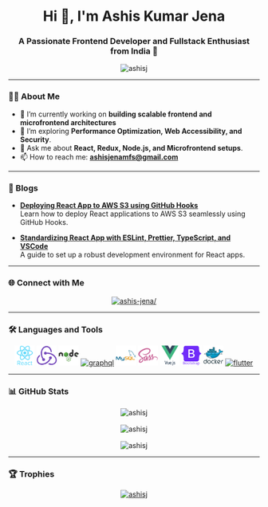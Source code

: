 <h1 align="center">Hi 👋, I'm Ashis Kumar Jena</h1>
<h3 align="center">A Passionate Frontend Developer and Fullstack Enthusiast from India 🚀</h3>

<p align="center">
  <img src="https://komarev.com/ghpvc/?username=ashisj&label=Profile%20views&color=0e75b6&style=flat" alt="ashisj" />
</p>

---

### 🧑‍💻 **About Me**
- 🔭 I’m currently working on **building scalable frontend and microfrontend architectures**
- 🌱 I’m exploring **Performance Optimization, Web Accessibility, and Security**.
- 💬 Ask me about **React, Redux, Node.js, and Microfrontend setups**.
- 📫 How to reach me: **ashisjenamfs@gmail.com**

---

### 📝 Blogs
- [**Deploying React App to AWS S3 using GitHub Hooks**](https://medium.com/@ashisjenamfs/deploying-react-app-to-aws-s3-using-github-hooks-d20e8aec9610)  
  Learn how to deploy React applications to AWS S3 seamlessly using GitHub Hooks.
  
- [**Standardizing React App with ESLint, Prettier, TypeScript, and VSCode**](https://medium.com/@ashisjenamfs/standardising-react-app-with-eslint-prettier-typescript-vscode-eeccf6be7754)  
  A guide to set up a robust development environment for React apps.

---


### 🌐 **Connect with Me**
<p align="center">
  <a href="https://linkedin.com/in/ashis-jena/" target="blank"><img align="center" src="https://img.icons8.com/color/48/000000/linkedin.png" alt="ashis-jena/" /></a>
</p>

---

### 🛠️ **Languages and Tools**
<p align="center">
  <a href="https://reactjs.org/" target="_blank" rel="noreferrer"><img src="https://raw.githubusercontent.com/devicons/devicon/master/icons/react/react-original-wordmark.svg" alt="react" width="40" height="40"/></a>
  <a href="https://redux.js.org" target="_blank" rel="noreferrer"><img src="https://raw.githubusercontent.com/devicons/devicon/master/icons/redux/redux-original.svg" alt="redux" width="40" height="40"/></a>
  <a href="https://nodejs.org" target="_blank" rel="noreferrer"><img src="https://raw.githubusercontent.com/devicons/devicon/master/icons/nodejs/nodejs-original-wordmark.svg" alt="nodejs" width="40" height="40"/></a>
  <a href="https://graphql.org" target="_blank" rel="noreferrer"><img src="https://www.vectorlogo.zone/logos/graphql/graphql-icon.svg" alt="graphql" width="40" height="40"/></a>
  <a href="https://www.mysql.com/" target="_blank" rel="noreferrer"><img src="https://raw.githubusercontent.com/devicons/devicon/master/icons/mysql/mysql-original-wordmark.svg" alt="mysql" width="40" height="40"/></a>
  <a href="https://sass-lang.com" target="_blank" rel="noreferrer"><img src="https://raw.githubusercontent.com/devicons/devicon/master/icons/sass/sass-original.svg" alt="sass" width="40" height="40"/></a>
  <a href="https://vuejs.org/" target="_blank" rel="noreferrer"><img src="https://raw.githubusercontent.com/devicons/devicon/master/icons/vuejs/vuejs-original-wordmark.svg" alt="vuejs" width="40" height="40"/></a>
  <a href="https://getbootstrap.com" target="_blank" rel="noreferrer"><img src="https://raw.githubusercontent.com/devicons/devicon/master/icons/bootstrap/bootstrap-plain-wordmark.svg" alt="bootstrap" width="40" height="40"/></a>
  <a href="https://www.docker.com/" target="_blank" rel="noreferrer"><img src="https://raw.githubusercontent.com/devicons/devicon/master/icons/docker/docker-original-wordmark.svg" alt="docker" width="40" height="40"/></a>
  <a href="https://flutter.dev" target="_blank" rel="noreferrer"><img src="https://www.vectorlogo.zone/logos/flutterio/flutterio-icon.svg" alt="flutter" width="40" height="40"/></a>
</p>

---

### 📊 **GitHub Stats**
<p align="center">
  <img align="center" src="https://github-readme-stats.vercel.app/api?username=ashisj&show_icons=true&locale=en&theme=radical" alt="ashisj" />
</p>

<p align="center">
  <img align="center" src="https://github-readme-streak-stats.herokuapp.com/?user=ashisj&theme=radical" alt="ashisj" />
</p>

<p align="center">
  <img align="center" src="https://github-readme-stats.vercel.app/api/top-langs?username=ashisj&show_icons=true&locale=en&layout=compact&theme=radical" alt="ashisj" />
</p>

---

### 🏆 **Trophies**
<p align="center">
  <a href="https://github.com/ryo-ma/github-profile-trophy"><img src="https://github-profile-trophy.vercel.app/?username=ashisj&theme=radical" alt="ashisj" /></a>
</p>
